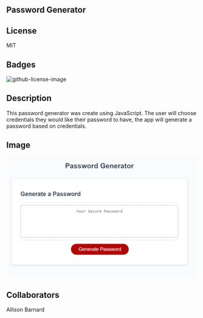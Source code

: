 ## Password Generator

## License
MIT

## Badges
  ![github-license-image](https://img.shields.io/github/license/commonality/getting-started-inner-source.svg?style=flat-square)

## Description
This password generator was create using JavaScript. The user will choose credentials they would like their password to have, the app will generate a password based on credentials.

## Image
![image of password_generator](/password_generator.PNG)

## Collaborators
Allison Barnard


